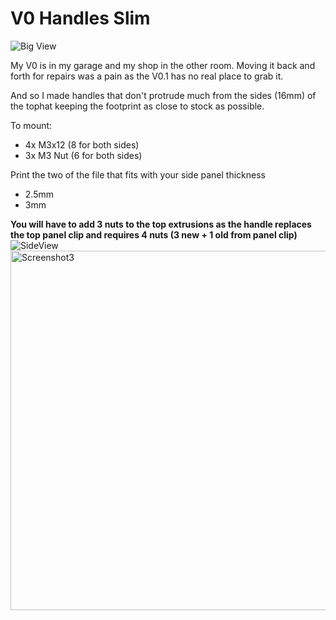 V0 Handles Slim
=========

![Big View](https://user-images.githubusercontent.com/38528657/120710475-2cbd4880-c48c-11eb-9e0c-6abc8a129c54.png)


My V0 is in my garage and my shop in the other room. Moving it back and forth for repairs was a pain as the V0.1 has no real place to grab it.

And so I made handles that don't protrude much from the sides (16mm) of the tophat keeping the footprint as close to stock as possible.

To mount:
- 4x M3x12 (8 for both sides)
- 3x M3 Nut (6 for both sides)

Print the two of the file that fits with your side panel thickness
- 2.5mm
- 3mm

**You will have to add 3 nuts to the top extrusions as the handle replaces the top panel clip and requires 4 nuts (3 new + 1 old from panel clip)**
![SideView](https://user-images.githubusercontent.com/38528657/120709429-d56aa880-c48a-11eb-8003-d6ddfb33c42f.png)
<img width="575" alt="Screenshot3" src="https://user-images.githubusercontent.com/38528657/120720729-93496300-c49a-11eb-95c6-2be86eef6c23.png">


